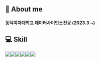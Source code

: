 ## 👋 About me
#### 동덕여자대학교 데이터사이언스전공 (2023.3 ~)

## :computer: Skill
<img src="https://img.shields.io/badge/Python-3776AB?style=flat-square&logo=Python&logoColor=white"/><img src="https://img.shields.io/badge/pandas-150458?style=flat-square&logo=pandas&logoColor=white"/><img src="https://img.shields.io/badge/numpy-013243?style=flat-square&logo=numpy&logoColor=white"/><img src="https://img.shields.io/badge/scikitlearn-F7931E?style=flat-square&logo=scikitlearn&logoColor=white"/><img src="https://img.shields.io/badge/mysql-4479A1?style=flat-square&logo=mysql&logoColor=white"/><img src="https://img.shields.io/badge/unity-FFFFFF?style=flat-square&logo=unity&logoColor=black"/>

